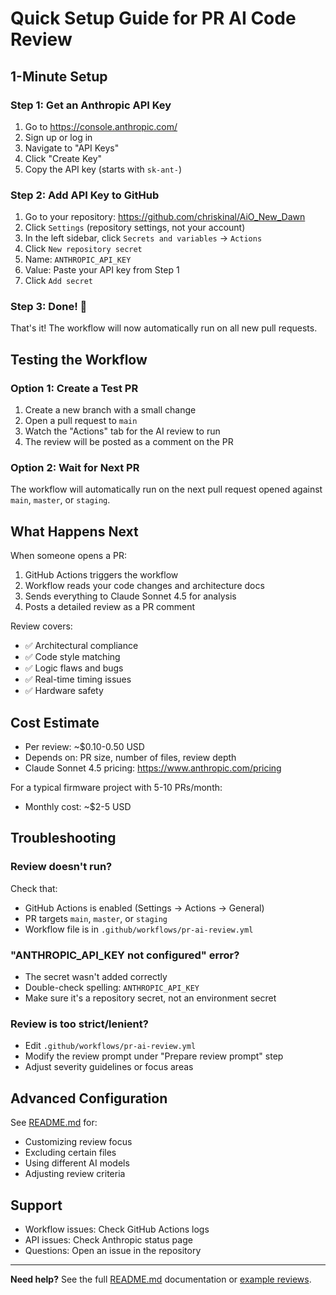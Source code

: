 # Quick Setup Guide for PR AI Code Review

## 1-Minute Setup

### Step 1: Get an Anthropic API Key

1. Go to https://console.anthropic.com/
2. Sign up or log in
3. Navigate to "API Keys"
4. Click "Create Key"
5. Copy the API key (starts with `sk-ant-`)

### Step 2: Add API Key to GitHub

1. Go to your repository: https://github.com/chriskinal/AiO_New_Dawn
2. Click `Settings` (repository settings, not your account)
3. In the left sidebar, click `Secrets and variables` → `Actions`
4. Click `New repository secret`
5. Name: `ANTHROPIC_API_KEY`
6. Value: Paste your API key from Step 1
7. Click `Add secret`

### Step 3: Done! 🎉

That's it! The workflow will now automatically run on all new pull requests.

## Testing the Workflow

### Option 1: Create a Test PR

1. Create a new branch with a small change
2. Open a pull request to `main`
3. Watch the "Actions" tab for the AI review to run
4. The review will be posted as a comment on the PR

### Option 2: Wait for Next PR

The workflow will automatically run on the next pull request opened against `main`, `master`, or `staging`.

## What Happens Next

When someone opens a PR:

1. GitHub Actions triggers the workflow
2. Workflow reads your code changes and architecture docs
3. Sends everything to Claude Sonnet 4.5 for analysis
4. Posts a detailed review as a PR comment

Review covers:
- ✅ Architectural compliance
- ✅ Code style matching
- ✅ Logic flaws and bugs
- ✅ Real-time timing issues
- ✅ Hardware safety

## Cost Estimate

- Per review: ~$0.10-0.50 USD
- Depends on: PR size, number of files, review depth
- Claude Sonnet 4.5 pricing: https://www.anthropic.com/pricing

For a typical firmware project with 5-10 PRs/month:
- Monthly cost: ~$2-5 USD

## Troubleshooting

### Review doesn't run?

Check that:
- GitHub Actions is enabled (Settings → Actions → General)
- PR targets `main`, `master`, or `staging`
- Workflow file is in `.github/workflows/pr-ai-review.yml`

### "ANTHROPIC_API_KEY not configured" error?

- The secret wasn't added correctly
- Double-check spelling: `ANTHROPIC_API_KEY`
- Make sure it's a repository secret, not an environment secret

### Review is too strict/lenient?

- Edit `.github/workflows/pr-ai-review.yml`
- Modify the review prompt under "Prepare review prompt" step
- Adjust severity guidelines or focus areas

## Advanced Configuration

See [README.md](README.md) for:
- Customizing review focus
- Excluding certain files
- Using different AI models
- Adjusting review criteria

## Support

- Workflow issues: Check GitHub Actions logs
- API issues: Check Anthropic status page
- Questions: Open an issue in the repository

---

**Need help?** See the full [README.md](README.md) documentation or [example reviews](EXAMPLE_REVIEW.md).

